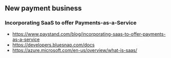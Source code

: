 
## New payment business   

### Incorporating SaaS to offer Payments-as-a-Service 
+ https://www.paystand.com/blog/incorporating-saas-to-offer-payments-as-a-service
+ https://developers.bluesnap.com/docs
+ https://azure.microsoft.com/en-us/overview/what-is-saas/

